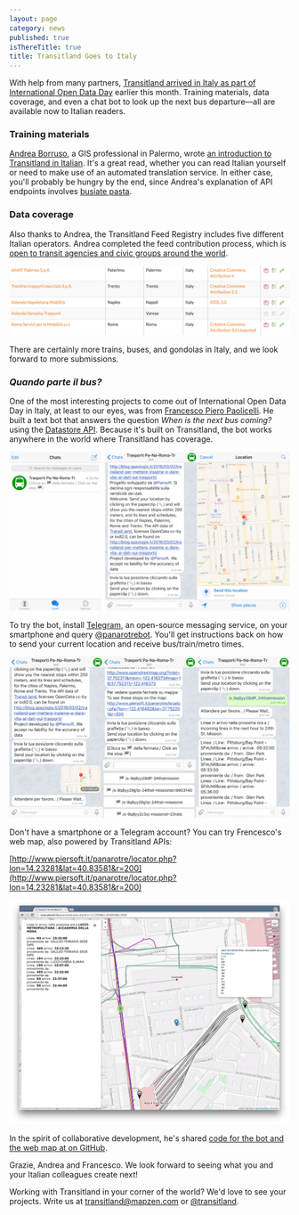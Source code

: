 ```yaml
---
layout: page
category: news
published: true
isThereTitle: true
title: Transitland Goes to Italy
---
```


With help from many partners, [Transitland arrived in Italy as part of International Open Data Day](https://transit.land/news/2016/03/04/transitland-feed-submission-update.html) earlier this month. Training materials, data coverage, and even a chat bot to look up the next bus departure&mdash;all are available now to Italian readers.

### Training materials

[Andrea Borruso](https://twitter.com/aborruso), a GIS professional in Palermo, wrote [an introduction to Transitland in Italian](http://blog.spaziogis.it/2016/03/02/transiland-per-mettere-insieme-e-dare-vita-ai-dati-sui-trasporti/). It's a great read, whether you can read Italian yourself or need to make use of an automated translation service. In either case, you'll probably be hungry by the end, since Andrea's explanation of API endpoints involves [busiate pasta](https://www.youtube.com/watch?v=-PDpIBxHbMA).

### Data coverage

Also thanks to Andrea, the Transitland Feed Registry includes five different Italian operators. Andrea completed the feed contribution process, which is [open to transit agencies and civic groups around the world](/news/2016/02/19/get-started-add-feeds.html).

[![5 Italian operators in the Feed Registry](/images/transitland-in-italy/italian-feeds-in-feed-registry.png)](https://transit.land/feed-registry)

There are certainly more trains, buses, and gondolas in Italy, and we look forward to more submissions.

### _Quando parte il bus?_

One of the most interesting projects to come out of International Open Data Day in Italy, at least to our eyes, was from [Francesco Piero Paolicelli](https://twitter.com/Piersoft). He built a text bot that answers the question _When is the next bus coming?_ using the [Datastore API](https://transit.land/how-it-works/#slide-3). Because it's built on Transitland, the bot works anywhere in the world where Transitland has coverage.

![a screenshot of panarotrebot mobile](/images/transitland-in-italy/transporti-mobile1.png)

To try the bot, install [Telegram](https://telegram.org/), an open-source messaging service, on your smartphone and query [@panarotrebot](https://telegram.me/panarotrebot). You'll get instructions back on how to send your current location and receive bus/train/metro times.

![a screenshot of panarotrebot mobile](/images/transitland-in-italy/transporti-mobile2.png)

Don't have a smartphone or a Telegram account? You can try Frencesco's web map, also powered by Transitland APIs:

[http://www.piersoft.it/panarotre/locator.php?lon=14.23281&lat=40.83581&r=200](http://www.piersoft.it/panarotre/locator.php?lon=14.23281&lat=40.83581&r=200)

[![a screenshot of panarotrebot desktop](/images/transitland-in-italy/transporti-desktop.png)](http://www.piersoft.it/panarotre/locator.php?lon=14.2700&lat=40.8509&r=200#)

In the spirit of collaborative development, he's shared [code for the bot and the web map at on GitHub](https://github.com/piersoft/panarotre).

Grazie, Andrea and Francesco. We look forward to seeing what you and your Italian colleagues create next!

Working with Transitland in your corner of the world? We'd love to see your projects. Write us at [transitland@mapzen.com](mailto:transitland@mapzen.com) or [@transitland](https://transit.land).
